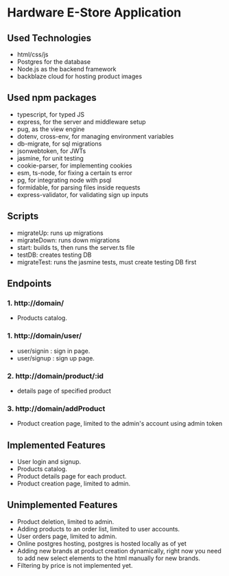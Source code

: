 # Hardware E-Store Application

## Used Technologies
- html/css/js
- Postgres for the database
- Node.js as the backend framework
- backblaze cloud for hosting product images

## Used npm packages
- typescript,        for typed JS
- express,           for the server and middleware setup
- pug,               as the view engine
- dotenv, cross-env, for managing environment variables
- db-migrate,        for sql migrations
- jsonwebtoken,      for JWTs
- jasmine,           for unit testing
- cookie-parser,     for implementing cookies
- esm, ts-node,      for fixing a certain ts error
- pg,                for integrating node with psql
- formidable,        for parsing files inside requests
- express-validator, for validating sign up inputs

## Scripts

- migrateUp:  runs up migrations
- migrateDown:  runs down migrations
- start:  builds ts, then runs the server.ts file
- testDB: creates testing DB
- migrateTest: runs the jasmine tests, must create testing DB first

## Endpoints

### 1. http://domain/ 

- Products catalog.

### 1. http://domain/user/

- user/signin : sign in page.
- user/signup : sign up page.

### 2. http://domain/product/:id

- details page of specified product

### 3. http://domain/addProduct

- Product creation page, limited to the admin's account using admin token

## Implemented Features

- User login and signup.
- Products catalog.
- Product details page for each product.
- Product creation page, limited to admin.

## Unimplemented Features

- Product deletion, limited to admin.
- Adding products to an order list, limited to user accounts.
- User orders page, limited to admin.
- Online postgres hosting, postgres is hosted locally as of yet
- Adding new brands at product creation dynamically, right now you need to add new select elements to the html manually for new brands.
- Filtering by price is not implemented yet. 